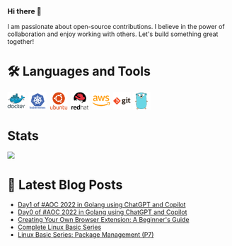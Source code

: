 ### Hi there 👋

I am passionate about open-source contributions. I believe in the power of collaboration and enjoy working with others. Let's build something great together!

# 🛠️ Languages and Tools

<div>
  <img src="https://github.com/devicons/devicon/blob/master/icons/docker/docker-original-wordmark.svg" title="Docker" alt="Docker" width="40" height="40"/>&nbsp;
  <img src="https://github.com/devicons/devicon/blob/master/icons/kubernetes/kubernetes-plain-wordmark.svg"  title="Kube" alt="Kube" width="40" height="40"/>&nbsp;
  <img src="https://github.com/devicons/devicon/blob/master/icons/ubuntu/ubuntu-plain-wordmark.svg" title="ubuntu" alt="ubuntu" width="40" height="40"/>&nbsp;
  <img src="https://github.com/devicons/devicon/blob/master/icons/redhat/redhat-original-wordmark.svg" title="Redhat" alt="Redhat" width="40" height="40"/>&nbsp;
  <img src="https://github.com/devicons/devicon/blob/master/icons/amazonwebservices/amazonwebservices-plain-wordmark.svg" title="AWS" alt="AWS" width="40" height="40"/>&nbsp;
  <img src="https://github.com/devicons/devicon/blob/master/icons/git/git-original-wordmark.svg" title="Git" **alt="Git" width="40" height="40"/>
  <img src="https://github.com/devicons/devicon/blob/master/icons/go/go-original.svg" title="Git" **alt="Git" width="40" height="40"/>
  
</div>


# Stats
<img 
   src="https://github-readme-stats.vercel.app/api?username=Abhishek-569&show_icons=true&theme=blue-green&show_owner=true" 
/>

# 📩 Latest Blog Posts 
<!-- BLOG-POST-LIST:START -->
- [Day1 of #AOC 2022 in Golang using ChatGPT and Copilot](https://abhishek569.hashnode.dev/day1-of-aoc-2022-in-golang-using-chatgpt-and-copilot)
- [Day0 of #AOC 2022 in Golang using ChatGPT and Copilot](https://abhishek569.hashnode.dev/day0-of-aoc-2022-in-golang-using-chatgpt-and-copilot)
- [Creating Your Own Browser Extension: A Beginner&#39;s Guide](https://abhishek569.hashnode.dev/creating-your-own-browser-extension-a-beginners-guide)
- [Complete Linux Basic Series](https://abhishek569.hashnode.dev/complete-linux-basic-series)
- [Linux Basic Series: Package Management &lpar;P7&rpar;](https://abhishek569.hashnode.dev/linux-basic-series-package-management-p7)
<!-- BLOG-POST-LIST:END -->

<!--
**Abhishek-569/Abhishek-569** is a ✨ _special_ ✨ repository because its `README.md` (this file) appears on your GitHub profile.

Here are some ideas to get you started:-

- 🔭 I’m currently working on ...
- 🌱 I’m currently learning ...
- 👯 I’m looking to collaborate on ...
- 🤔 I’m looking for help with ...
- 💬 Ask me about ...
- 📫 How to reach me: ...
- 😄 Pronouns: ...
- ⚡ Fun fact: ...
-->
